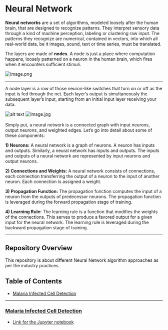 # Neural Network

__Neural networks__ are a set of algorithms, modeled loosely after the human brain, that are designed to recognize patterns. They interpret sensory data through a kind of machine perception, labeling or clustering raw input. The patterns they recognize are numerical, contained in vectors, into which all real-world data, be it images, sound, text or time series, must be translated.

The layers are made of __nodes__. A node is just a place where computation happens, loosely patterned on a neuron in the human brain, which fires when it encounters sufficient stimuli. 

![image.png](https://encrypted-tbn0.gstatic.com/images?q=tbn:ANd9GcQ1LdnxsVrijuGPCQi0ysYvpZ_soxSRRK-HDKSx_OdMhegoAa1Z)
___
A node layer is a row of those neuron-like switches that turn on or off as the input is fed through the net. Each layer’s output is simultaneously the subsequent layer’s input, starting from an initial input layer receiving your data.

![alt text](https://skymind.ai/images/wiki/mlp.png)
![image.jpg](image/images.png)<br><br>
Simply put, a neural network is a connected graph with input neurons, output neurons, and weighted edges. Let’s go into detail about some of these components:

__1) Neurons:__ A neural network is a graph of neurons. A neuron has inputs and outputs. Similarly, a neural network has inputs and outputs. The inputs and outputs of a neural network are represented by input neurons and output neurons.

__2) Connections and Weights:__ A neural network consists of connections, each connection transferring the output of a neuron to the input of another neuron. Each connection is assigned a weight.

__3) Propagation Function:__ The propagation function computes the input of a neuron from the outputs of predecessor neurons. The propagation function is leveraged during the forward propagation stage of training.

__4) Learning Rule:__ The learning rule is a function that modifies the weights of the connections. This serves to produce a favored output for a given input for the neural network. The learning rule is leveraged during the backward propagation stage of training.
___

## Repository Overview
This repository is about different Neural Network algorithm approaches as per the industry practices.

## Table of Contents
- [Malaria Infected Cell Detection](#section1)<br>

___

<a id=section2></a>
### [Malaria Infected Cell Detection](./Infected_Cells_Detection)


 * [Link for the Jupyter notebook](./Infected_Cells_Detection/Analysis.ipynb)
